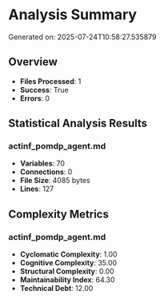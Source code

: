 # Analysis Summary

Generated on: 2025-07-24T10:58:27.535879

## Overview
- **Files Processed**: 1
- **Success**: True
- **Errors**: 0

## Statistical Analysis Results

### actinf_pomdp_agent.md
- **Variables**: 70
- **Connections**: 0
- **File Size**: 4085 bytes
- **Lines**: 127

## Complexity Metrics

### actinf_pomdp_agent.md
- **Cyclomatic Complexity**: 1.00
- **Cognitive Complexity**: 35.00
- **Structural Complexity**: 0.00
- **Maintainability Index**: 64.30
- **Technical Debt**: 12.00
